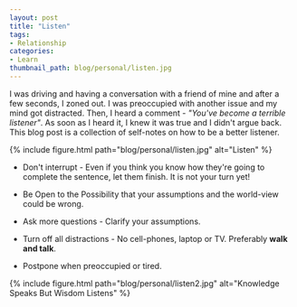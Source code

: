 ```yaml
---
layout: post
title: "Listen"
tags:
- Relationship
categories:
- Learn
thumbnail_path: blog/personal/listen.jpg
---
```


I was driving and having a conversation with a friend of mine and after a few seconds, I zoned out. I was preoccupied with another issue and my mind got distracted. Then, I heard a comment - *"You've become a terrible listener"*. As soon as I heard it, I knew it was true and I didn't argue back. This blog post is a collection of self-notes on how to be a better listener.

{% include figure.html path="blog/personal/listen.jpg" alt="Listen" %}

* Don't interrupt - Even if you think you know how they're going to complete the sentence, let them finish. It is not your turn yet!

* Be Open to the Possibility that your assumptions and the world-view could be wrong.

* Ask more questions - Clarify your assumptions.

* Turn off all distractions - No cell-phones, laptop or TV. Preferably **walk and talk**.

* Postpone when preoccupied or tired.

{% include figure.html path="blog/personal/listen2.jpg" alt="Knowledge Speaks But Wisdom Listens" %}
